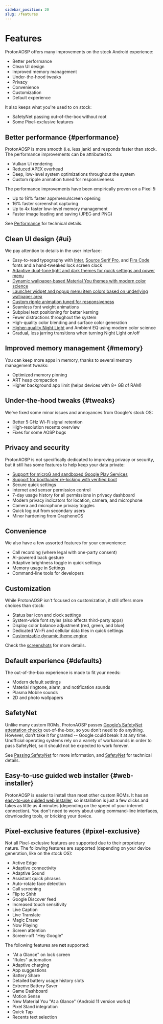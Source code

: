 ```yaml
---
sidebar_position: 20
slug: /features
---
```


# Features

ProtonAOSP offers many improvements on the stock Android experience:

- Better performance
- Clean UI design
- Improved memory management
- Under-the-hood tweaks
- Privacy
- Convenience
- Customization
- Default experience

It also keeps what you're used to on stock:

- SafetyNet passing out-of-the-box without root
- Some Pixel-exclusive features

## Better performance {#performance}

ProtonAOSP is more smooth (i.e. less jank) and responds faster than stock. The performance improvements can be attributed to:

- Vulkan UI rendering
- Reduced APEX overhead
- Deep, low-level system optimizations throughout the system
- Custom ripple animation tuned for responsiveness

The performance improvements have been empirically proven on a Pixel 5:

- Up to 18% faster app/menu/screen opening
- 16% faster screenshot capturing
- Up to 4x faster low-level memory management
- Faster image loading and saving (JPEG and PNG)

See [Performance](../developers/details/performance.md) for technical details.

## Clean UI design {#ui}

We pay attention to details in the user interface:

- Easy-to-read typography with [Inter](https://rsms.me/inter/), [Source Serif Pro](https://github.com/adobe-fonts/source-serif), and [Fira Code](https://github.com/tonsky/FiraCode) fonts and a hand-tweaked lock screen clock
- [Adaptive dual-tone light and dark themes for quick settings and power menu](screenshots.mdx#system-ui-elements)
- [Dynamic wallpaper-based Material You themes with modern color science](../advanced/theming.md)
- [Launcher widget and popup menu item colors based on underlying wallpaper area](https://twitter.com/kdrag0n/status/1445961943856992258)
- [Custom ripple animation tuned for responsiveness](https://twitter.com/kdrag0n/status/1445806323535269893)
- Seamless font weight animations
- Subpixel text positioning for better kerning
- Fewer distractions throughout the system
- High-quality color blending and surface color generation
- [Higher-quality Night Light](screenshots.mdx#night-light-improvements) and Ambient EQ using modern color science
- Gradual, less jarring transitions when turning Night Light on/off

## Improved memory management {#memory}

You can keep more apps in memory, thanks to several memory management tweaks:

- Optimized memory pinning
- ART heap compaction
- Higher background app limit (helps devices with 8+ GB of RAM)

## Under-the-hood tweaks {#tweaks}

We've fixed some minor issues and annoyances from Google's stock OS:

- Better 5 GHz Wi-Fi signal retention
- High-resolution recents overview
- Fixes for some AOSP bugs

## Privacy and security

ProtonAOSP is not specifically dedicated to improving privacy or security, but it still has some features to help keep your data private:

- [Support for microG and sandboxed Google Play Services](../advanced/google-services.md)
- [Support for bootloader re-locking with verified boot](../advanced/verified-boot.md)
- Secure quick settings
- Internet and sensor permission control
- 7-day usage history for all permissions in privacy dashboard
- Modern privacy indicators for location, camera, and microphone
- Camera and microphone privacy toggles
- Quick log out from secondary users
- Minor hardening from GrapheneOS

## Convenience

We also have a few assorted features for your convenience:

- Call recording (where legal with one-party consent)
- AI-powered back gesture
- Adaptive brightness toggle in quick settings
- Memory usage in Settings
- Command-line tools for developers

## Customization

While ProtonAOSP isn't focused on customization, it still offers more choices than stock:

- Status bar icon and clock settings
- System-wide font styles (also affects third-party apps)
- Display color balance adjustment (red, green, and blue)
- Dedicated Wi-Fi and cellular data tiles in quick settings
- [Customizable dynamic theme engine](../advanced/theming.md)

Check the [screenshots](screenshots.mdx#customization) for more details.

## Default experience {#defaults}

The out-of-the-box experience is made to fit your needs:

- Modern default settings
- Material ringtone, alarm, and notification sounds
- Plasma Mobile sounds
- 2D and photo wallpapers

## SafetyNet

Unlike many custom ROMs, ProtonAOSP passes [Google’s SafetyNet attestation checks](https://developer.android.com/training/safetynet/attestation) out-of-the-box, so you don't need to do anything. However, don’t take it for granted -- Google could break it at any time. Unofficial operating systems rely on a variety of workarounds in order to pass SafetyNet, so it should not be expected to work forever.

See [Passing SafetyNet](../advanced/safetynet.md) for more information, and [SafetyNet](../developers/details/safetynet.md) for technical details.

## Easy-to-use guided web installer {#web-installer}

ProtonAOSP is easier to install than most other custom ROMs. It has an [easy-to-use guided web installer](getting-started/install/web.mdx), so installation is just a few clicks and takes as little as 4 minutes (depending on the speed of your internet connection). You don't need to worry about using command-line interfaces, downloading tools, or bricking your device.

## Pixel-exclusive features {#pixel-exclusive}

Not all Pixel-exclusive features are supported due to their proprietary nature. The following features are supported (depending on your device generation, like on the stock OS):

- Active Edge
- Adaptive connectivity
- Adaptive Sound
- Assistant quick phrases
- Auto-rotate face detection
- Call screening
- Flip to Shhh
- Google Discover feed
- Increased touch sensitivity
- Live Caption
- Live Translate
- Magic Eraser
- Now Playing
- Screen attention
- Screen-off "Hey Google"

The following features are **not** supported:

- "At a Glance" on lock screen
- "Rules" automation
- Adaptive charging
- App suggestions
- Battery Share
- Detailed battery usage history slots
- Extreme Battery Saver
- Game Dashboard
- Motion Sense
- New Material You "At a Glance" (Android 11 version works)
- Pixel Stand integration
- Quick Tap
- Recents text selection

